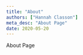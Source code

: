 ```yaml
---
title: "About"
authors: ["Hannah Classon"]
meta_desc: "About Page"
date: 2020-05-20
---
```


About Page

